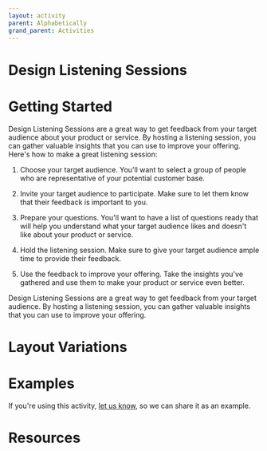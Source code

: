 ```yaml
---
layout: activity
parent: Alphabetically
grand_parent: Activities
---
```


# Design Listening Sessions

# Getting Started


Design Listening Sessions are a great way to get feedback from your target audience about your product or service. By hosting a listening session, you can gather valuable insights that you can use to improve your offering. Here's how to make a great listening session:

1. Choose your target audience. You'll want to select a group of people who are representative of your potential customer base.

2. Invite your target audience to participate. Make sure to let them know that their feedback is important to you.

3. Prepare your questions. You'll want to have a list of questions ready that will help you understand what your target audience likes and doesn't like about your product or service.

4. Hold the listening session. Make sure to give your target audience ample time to provide their feedback.

5. Use the feedback to improve your offering. Take the insights you've gathered and use them to make your product or service even better.

Design Listening Sessions are a great way to get feedback from your target audience. By hosting a listening session, you can gather valuable insights that you can use to improve your offering.

# Layout Variations

# Examples
If you're using this activity, [let us know](https://github.com/Standards-and-Practices/structured-rapid-development/issues/new?assignees=&labels=documentation&template=example-submission.md&title=Example+of+%5Byour+pattern+here%5D), so we can share it as an example.

# Resources